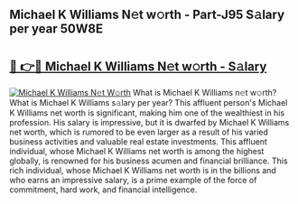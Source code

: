 ## Michael K Williams N𝚎t w𝚘rth - Part-J95 S𝚊lary per year 50W8E

# <h2><a href="http://gc2rwk.nevu.top/?p=Michael+K+Williams">🔗 👉🔴 Michael K Williams N𝚎t w𝚘rth - S𝚊lary</a></h2>

[![Michael K Williams N𝚎t W𝚘rth](https://i.imgur.com/Oavwk0R.jpeg)](http://gc2rwk.nevu.top/?p=Michael+K+Williams)
What is Michael K Williams n𝚎t w𝚘rth? What is Michael K Williams s𝚊lary per year?
This affluent person's Michael K Williams net worth is significant, making him one of the wealthiest in his profession. His salary is impressive, but it is dwarfed by Michael K Williams net worth, which is rumored to be even larger as a result of his varied business activities and valuable real estate investments. This affluent individual, whose Michael K Williams net worth is among the highest globally, is renowned for his business acumen and financial brilliance. This rich individual, whose Michael K Williams net worth is in the billions and who earns an impressive salary, is a prime example of the force of commitment, hard work, and financial intelligence.
